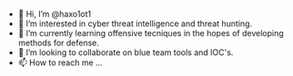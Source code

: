 - 👋 Hi, I’m @haxo1ot1
- 👀 I’m interested in cyber threat intelligence and threat hunting.
- 🌱 I’m currently learning offensive tecniques in the hopes of developing methods for defense. 
- 💞️ I’m looking to collaborate on blue team tools and IOC's. 
- 📫 How to reach me ...

<!---
haxo1ot1/haxo1ot1 is a ✨ special ✨ repository because its `README.md` (this file) appears on your GitHub profile.
You can click the Preview link to take a look at your changes.
--->
